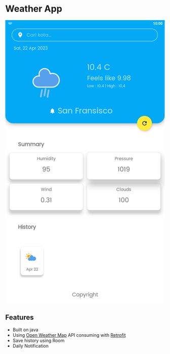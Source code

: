 # Weather App
![](main.png?raw=true)

## Features
- Built on java
- Using [Open Weather Map](https://openweathermap.org/) API consuming with [Retrofit](https://square.github.io/retrofit/)
- Save history using Room
- Daily Notification

